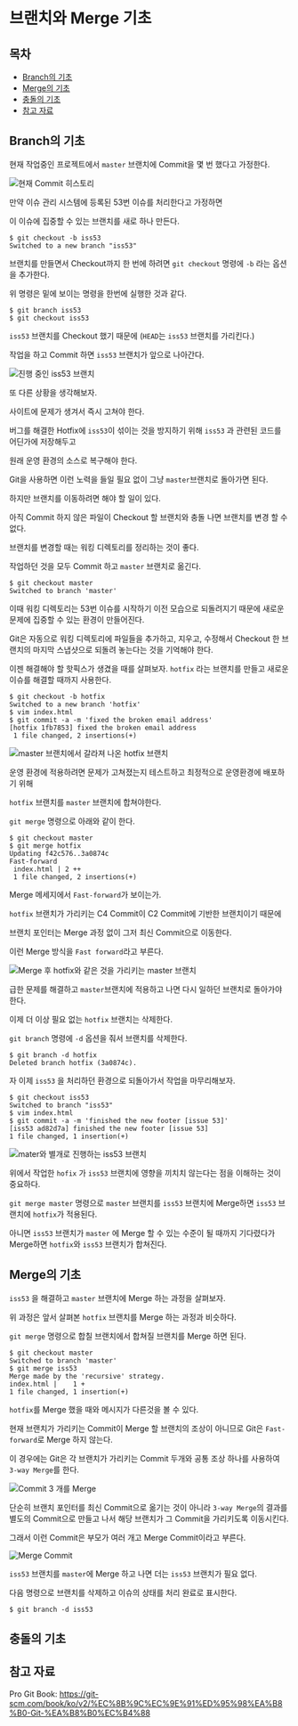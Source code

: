# 브랜치와 Merge 기초



## 목차

- [Branch의 기초](#branch의-기초)
- [Merge의 기초](#merge의-기초)
- [충돌의 기초](#충돌의-기초)
- [참고 자료](#참고-자료)



## Branch의 기초

현재 작업중인 프로젝트에서 ``master`` 브랜치에 Commit을 몇 번 했다고 가정한다.

![현재 Commit 히스토리](https://git-scm.com/book/en/v2/images/basic-branching-1.png)

만약 이슈 관리 시스템에 등록된 53번 이슈를 처리한다고 가정하면

이 이슈에 집중할 수 있는 브랜치를 새로 하나 만든다.

```
$ git checkout -b iss53
Switched to a new branch "iss53"
```

브랜치를 만들면서 Checkout까지 한 번에 하려면 ``git checkout`` 명령에 ``-b`` 라는 옵션을 추가한다.

위 명령은 밑에 보이는 명령을 한번에 실행한 것과 같다.

```
$ git branch iss53
$ git checkout iss53
```

``iss53`` 브랜치를 Checkout 했기 때문에 (``HEAD``는 ``iss53`` 브랜치를 가리킨다.)

작업을 하고 Commit 하면 ``iss53`` 브랜치가 앞으로 나아간다.

![진행 중인 ``iss53`` 브랜치](https://git-scm.com/book/en/v2/images/basic-branching-3.png)



또 다른 상황을 생각해보자.

사이트에 문제가 생겨서 즉시 고쳐야 한다.

버그를 해결한 Hotfix에 ``iss53``이 섞이는 것을 방지하기 위해 ``iss53`` 과 관련된 코드를 어딘가에 저장해두고

원래 운영 환경의 소스로 복구해야 한다.

Git을 사용하면 이런 노력을 들일 필요 없이 그냥 ``master``브랜치로 돌아가면 된다.

하지만 브랜치를 이동하려면 해야 할 일이 있다.

아직 Commit 하지 않은 파일이 Checkout 할 브랜치와 충돌 나면 브랜치를 변경 할 수 없다.

브랜치를 변경할 때는 워킹 디렉토리를 정리하는 것이 좋다.

작업하던 것을 모두 Commit 하고 ``master`` 브랜치로 옮긴다.

```
$ git checkout master
Switched to branch 'master'
```

이때 워킹 디렉토리는 53번 이슈를 시작하기 이전 모습으로 되돌려지기 때문에
새로운 문제에 집중할 수 있는 환경이 만들어진다.

Git은 자동으로 워킹 디렉토리에 파일들을 추가하고, 지우고, 수정해서
Checkout 한 브랜치의 마지막 스냅샷으로 되돌려 놓는다는 것을 기억해야 한다.



이젠 해결해야 할 핫픽스가 생겼을 때를 살펴보자. ``hotfix`` 라는 브랜치를 만들고 새로운 이슈를 해결할 때까지 사용한다.

```
$ git checkout -b hotfix
Switched to a new branch 'hotfix'
$ vim index.html
$ git commit -a -m 'fixed the broken email address'
[hotfix 1fb7853] fixed the broken email address
 1 file changed, 2 insertions(+)
```

![``master`` 브랜치에서 갈라져 나온 ``hotfix`` 브랜치](https://git-scm.com/book/en/v2/images/basic-branching-4.png)

운영 환경에 적용하려면 문제가 고쳐졌는지 테스트하고 최정적으로 운영환경에 배포하기 위해

``hotfix`` 브랜치를 ``master`` 브랜치에 합쳐야한다.

``git merge`` 명령으로 아래와 같이 한다.

```
$ git checkout master
$ git merge hotfix
Updating f42c576..3a0874c
Fast-forward
 index.html | 2 ++
 1 file changed, 2 insertions(+)
```

Merge 메세지에서 ``Fast-forward``가 보이는가.

``hotfix`` 브랜치가 가리키는 C4 Commit이 C2 Commit에 기반한 브랜치이기 때문에

브랜치 포인터는 Merge 과정 없이 그저 최신 Commit으로 이동한다.

이런 Merge 방식을 ``Fast forward``라고 부른다.

![Merge 후 ``hotfix``와 같은 것을 가리키는 ``master`` 브랜치](https://git-scm.com/book/en/v2/images/basic-branching-5.png)

급한 문제를 해결하고 ``master``브랜치에 적용하고 나면 다시 일하던 브랜치로 돌아가야 한다.

이제 더 이상 필요 없는 ``hotfix`` 브랜치는 삭제한다.

``git branch`` 명령에 ``-d`` 옵션을 줘서 브랜치를 삭제한다.

```
$ git branch -d hotfix
Deleted branch hotfix (3a0874c).
```

자 이제 ``iss53`` 을 처리하던 환경으로 되돌아가서 작업을 마무리해보자.

```
$ git checkout iss53
Switched to branch "iss53"
$ vim index.html
$ git commit -a -m 'finished the new footer [issue 53]'
[iss53 ad82d7a] finished the new footer [issue 53]
1 file changed, 1 insertion(+)
```

![``mater``와 별개로 진행하는 ``iss53`` 브랜치](https://git-scm.com/book/en/v2/images/basic-branching-6.png)

위에서 작업한 ``hofix`` 가 ``iss53`` 브랜치에 영향을 끼치치 않는다는 점을 이해하는 것이 중요하다.

``git merge master`` 명령으로 ``master`` 브랜치를 ``iss53`` 브랜치에 Merge하면
``iss53`` 브랜치에 ``hotfix``가 적용된다.

아니면 ``iss53`` 브랜치가 ``master`` 에 Merge 할 수 있는 수준이 될 때까지 기다렸다가 Merge하면
``hotfix``와 ``iss53`` 브랜치가 합쳐진다.



## Merge의 기초

``iss53`` 을 해결하고 ``master`` 브랜치에 Merge 하는 과정을 살펴보자.

위 과정은 앞서 살펴본 ``hotfix`` 브랜치를 Merge 하는 과정과 비슷하다.

``git merge`` 명령으로 합칠 브랜치에서 합쳐질 브랜치를 Merge 하면 된다.

```
$ git checkout master
Switched to branch 'master'
$ git merge iss53
Merge made by the 'recursive' strategy.
index.html |    1 +
1 file changed, 1 insertion(+)
```

``hotfix``를 Merge 했을 때와 메시지가 다른것을 볼 수 있다.

현재 브랜치가 가리키는 Commit이 Merge 할 브랜치의 조상이 아니므로 Git은 ``Fast-forward``로 Merge 하지 않는다.

이 경우에는 Git은 각 브랜치가 가리키는 Commit 두개와 공통 조상 하나를 사용하여 ``3-way Merge``를 한다.

![Commit 3 개를 Merge](https://git-scm.com/book/en/v2/images/basic-merging-1.png)

단순히 브랜치 포인터를 최신 Commit으로 옮기는 것이 아니라
``3-way Merge``의 결과를 별도의 Commit으로 만들고 나서 해당 브랜치가 그 Commit을 가리키도록 이동시킨다.

그래서 이런 Commit은 부모가 여러 개고 Merge Commit이라고 부른다.

![Merge Commit](https://git-scm.com/book/en/v2/images/basic-merging-2.png)

``iss53`` 브랜치를 ``master``에 Merge 하고 나면 더는 ``iss53`` 브랜치가 필요 없다.

다음 명령으로 브랜치를 삭제하고 이슈의 상태를 처리 완료로 표시한다.

```
$ git branch -d iss53
```



## 충돌의 기초



## 참고 자료

Pro Git Book: https://git-scm.com/book/ko/v2/%EC%8B%9C%EC%9E%91%ED%95%98%EA%B8%B0-Git-%EA%B8%B0%EC%B4%88